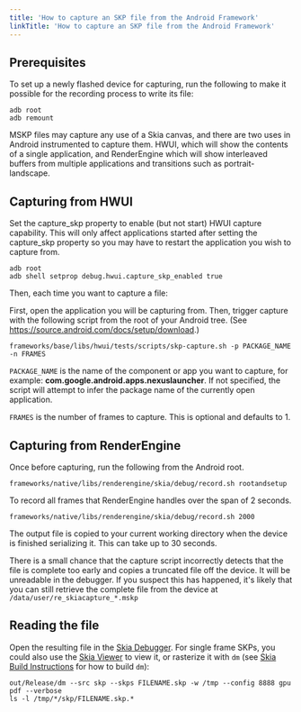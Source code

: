 ```yaml
---
title: 'How to capture an SKP file from the Android Framework'
linkTitle: 'How to capture an SKP file from the Android Framework'
---
```


## Prerequisites

To set up a newly flashed device for capturing, run the following to make it
possible for the recording process to write its file:

```
adb root
adb remount
```

MSKP files may capture any use of a Skia canvas, and there are two uses in
Android instrumented to capture them. HWUI, which will show the contents of a
single application, and RenderEngine which will show interleaved buffers from
multiple applications and transitions such as portrait-landscape.

## Capturing from HWUI

Set the capture_skp property to enable (but not start) HWUI capture capability.
This will only affect applications started after setting the
capture_skp property so you may have to restart the application you wish to
capture from.

```
adb root
adb shell setprop debug.hwui.capture_skp_enabled true
```

Then, each time you want to capture a file:

First, open the application you will be capturing from. Then, trigger capture
with the following script from the root of your Android tree. (See
https://source.android.com/docs/setup/download.)

```
frameworks/base/libs/hwui/tests/scripts/skp-capture.sh -p PACKAGE_NAME -n FRAMES
```

`PACKAGE_NAME` is the name of the component or app you want to capture, for
example: **com.google.android.apps.nexuslauncher**. If not specified, the script will attempt
to infer the package name of the currently open application.

`FRAMES` is the number of frames to capture. This is optional and defaults to 1.

## Capturing from RenderEngine

Once before capturing, run the following from the Android root.

```
frameworks/native/libs/renderengine/skia/debug/record.sh rootandsetup
```

To record all frames that RenderEngine handles over the span of 2 seconds.

```
frameworks/native/libs/renderengine/skia/debug/record.sh 2000
```

The output file is copied to your current working directory when the device is
finished serializing it. This can take up to 30 seconds.

There is a small chance that the capture script incorrectly detects that the
file is complete too early and copies a truncated file off the device.
It will be unreadable in the debugger. If you suspect this has happened, it's
likely that you can still retrieve the complete file from the device at
`/data/user/re_skiacapture_*.mskp`

## Reading the file

Open the resulting file in the [Skia Debugger]. For single frame SKPs, you could
also use the [Skia Viewer] to view it, or rasterize it with `dm` (see [Skia
Build Instructions] for how to build `dm`):

```
out/Release/dm --src skp --skps FILENAME.skp -w /tmp --config 8888 gpu pdf --verbose
ls -l /tmp/*/skp/FILENAME.skp.*
```

[Skia Build Instructions]: /docs/user/build
[Skia Debugger]: https://debugger.skia.org
[Skia Viewer]: /docs/user/sample/viewer/
